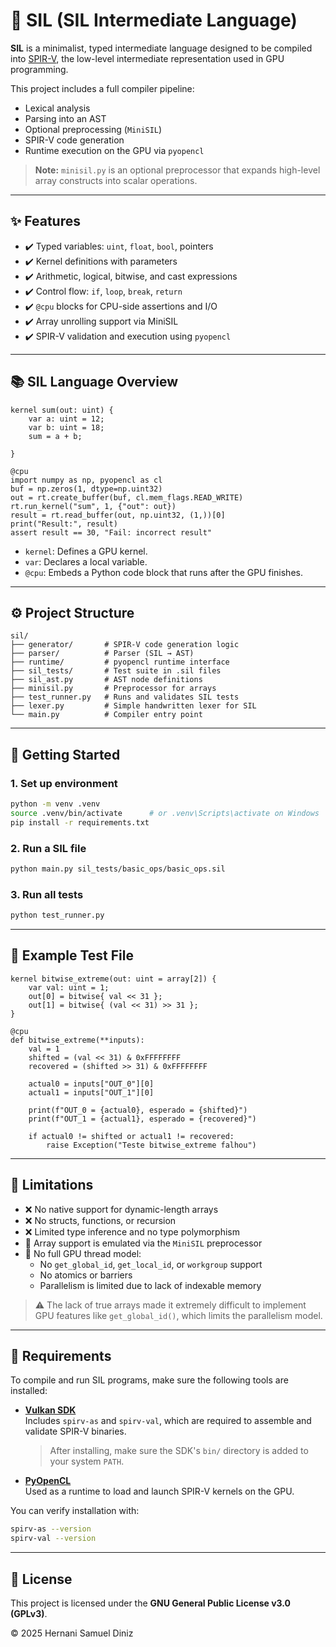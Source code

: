 # 🧠 SIL (SIL Intermediate Language)

**SIL** is a minimalist, typed intermediate language designed to be compiled into [SPIR-V](https://www.khronos.org/spir/), the low-level intermediate representation used in GPU programming.

This project includes a full compiler pipeline:
- Lexical analysis
- Parsing into an AST
- Optional preprocessing (`MiniSIL`)
- SPIR-V code generation
- Runtime execution on the GPU via `pyopencl`

> **Note:** `minisil.py` is an optional preprocessor that expands high-level array constructs into scalar operations.

---

## ✨ Features

- ✔️ Typed variables: `uint`, `float`, `bool`, pointers
- ✔️ Kernel definitions with parameters
- ✔️ Arithmetic, logical, bitwise, and cast expressions
- ✔️ Control flow: `if`, `loop`, `break`, `return`
- ✔️ `@cpu` blocks for CPU-side assertions and I/O
- ✔️ Array unrolling support via MiniSIL
- ✔️ SPIR-V validation and execution using `pyopencl`

---

## 📚 SIL Language Overview

```sil
kernel sum(out: uint) {
    var a: uint = 12;
    var b: uint = 18;
    sum = a + b;

}

@cpu
import numpy as np, pyopencl as cl
buf = np.zeros(1, dtype=np.uint32)
out = rt.create_buffer(buf, cl.mem_flags.READ_WRITE)
rt.run_kernel("sum", 1, {"out": out})
result = rt.read_buffer(out, np.uint32, (1,))[0]
print("Result:", result)
assert result == 30, "Fail: incorrect result"
```

- `kernel`: Defines a GPU kernel.
- `var`: Declares a local variable.
- `@cpu`: Embeds a Python code block that runs after the GPU finishes.

---

## ⚙️ Project Structure

```
sil/
├── generator/       # SPIR-V code generation logic
├── parser/          # Parser (SIL → AST)
├── runtime/         # pyopencl runtime interface
├── sil_tests/       # Test suite in .sil files
├── sil_ast.py       # AST node definitions
├── minisil.py       # Preprocessor for arrays
├── test_runner.py   # Runs and validates SIL tests
├── lexer.py         # Simple handwritten lexer for SIL
└── main.py          # Compiler entry point
```

---

## 🚀 Getting Started

### 1. Set up environment

```bash
python -m venv .venv
source .venv/bin/activate      # or .venv\Scripts\activate on Windows
pip install -r requirements.txt
```

### 2. Run a SIL file

```bash
python main.py sil_tests/basic_ops/basic_ops.sil
```

### 3. Run all tests

```bash
python test_runner.py
```

---

## 🧪 Example Test File

```sil
kernel bitwise_extreme(out: uint = array[2]) {
    var val: uint = 1;
    out[0] = bitwise{ val << 31 };
    out[1] = bitwise{ (val << 31) >> 31 };
}

@cpu
def bitwise_extreme(**inputs):
    val = 1
    shifted = (val << 31) & 0xFFFFFFFF
    recovered = (shifted >> 31) & 0xFFFFFFFF

    actual0 = inputs["OUT_0"][0]
    actual1 = inputs["OUT_1"][0]

    print(f"OUT_0 = {actual0}, esperado = {shifted}")
    print(f"OUT_1 = {actual1}, esperado = {recovered}")

    if actual0 != shifted or actual1 != recovered:
        raise Exception("Teste bitwise_extreme falhou")
```

---

## 📌 Limitations

- ❌ No native support for dynamic-length arrays
- ❌ No structs, functions, or recursion
- ❌ Limited type inference and no type polymorphism
- 🔧 Array support is emulated via the `MiniSIL` preprocessor
- 🚫 No full GPU thread model: 
  - No `get_global_id`, `get_local_id`, or `workgroup` support
  - No atomics or barriers
  - Parallelism is limited due to lack of indexable memory

> ⚠️ The lack of true arrays made it extremely difficult to implement GPU features like `get_global_id()`, which limits the parallelism model.

---

## 🧰 Requirements

To compile and run SIL programs, make sure the following tools are installed:

- **[Vulkan SDK](https://vulkan.lunarg.com/sdk/home)**  
  Includes `spirv-as` and `spirv-val`, which are required to assemble and validate SPIR-V binaries.
  > After installing, make sure the SDK's `bin/` directory is added to your system `PATH`.

- **[PyOpenCL](https://github.com/inducer/pyopencl)**  
  Used as a runtime to load and launch SPIR-V kernels on the GPU.

You can verify installation with:

```bash
spirv-as --version
spirv-val --version
```

---
## 📄 License

This project is licensed under the **GNU General Public License v3.0 (GPLv3)**.

© 2025 Hernani Samuel Diniz
